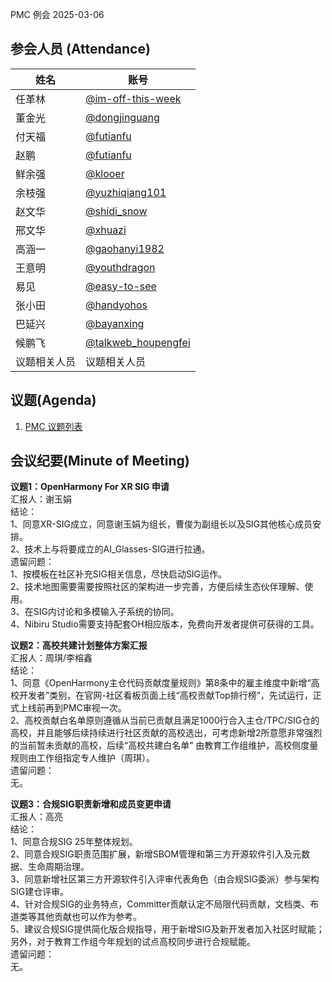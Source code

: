 PMC 例会 2025-03-06

## 参会人员 (Attendance)

| 姓名     | 账号                                       |
| ------ | ---------------------------------------- |
| 任革林    | [@im-off-this-week](https://gitee.com/im-off-this-week) |
| 董金光    | [@dongjinguang](https://gitee.com/dongjinguang) |
| 付天福    | [@futianfu](https://gitee.com/futianfu) |
| 赵鹏      | [@futianfu](https://gitee.com/futianfu) |
| 鲜余强    | [@klooer](https://gitee.com/klooer) |
| 余枝强    | [@yuzhiqiang101](https://gitee.com/yuzhiqiang101) |
| 赵文华    | [@shidi_snow](https://gitee.com/shidi_snow) |
| 邢文华    | [@xhuazi](https://gitee.com/xhuazi) |
| 高涵一    | [@gaohanyi1982](https://gitee.com/gaohanyi1982) |
| 王意明    | [@youthdragon](https://gitee.com/youthdragon) |
| 易见      | [@easy-to-see](https://gitee.com/easy-to-see) |
| 张小田    | [@handyohos](https://gitee.com/handyohos) |
| 巴延兴    | [@bayanxing](https://gitee.com/bayanxing) |
| 候鹏飞    | [@talkweb_houpengfei](https://gitee.com/talkweb_houpengfei) |
| 议题相关人员 | 议题相关人员 |

## 议题(Agenda)

1. [PMC 议题列表](https://shimo.im/sheets/16q8xyRaR9creOq7/MODOC)

## 会议纪要(Minute of Meeting)

**议题1：OpenHarmony For XR SIG 申请**  
汇报人：谢玉娟  
结论：  
1、同意XR-SIG成立，同意谢玉娟为组长，曹俊为副组长以及SIG其他核心成员安排。  
2、技术上与将要成立的AI_Glasses-SIG进行拉通。  
遗留问题：  
1、按模板在社区补充SIG相关信息，尽快启动SIG运作。  
2、技术地图需要需要按照社区的架构进一步完善，方便后续生态伙伴理解、使用。  
3、在SIG内讨论和多模输入子系统的协同。  
4、Nibiru Studio需要支持配套OH相应版本，免费向开发者提供可获得的工具。  

**议题2：高校共建计划整体方案汇报**  
汇报人：周琪/李榕鑫  
结论：  
1、同意《OpenHarmony主仓代码贡献度量规则》第8条中的雇主维度中新增“高校开发者”类别，在官网-社区看板页面上线“高校贡献Top排行榜”，先试运行，正式上线前再到PMC审视一次。  
2、高校贡献白名单原则遵循从当前已贡献且满足1000行合入主仓/TPC/SIG仓的高校，并且能够后续持续进行社区贡献的高校选出，可考虑新增2所意愿非常强烈的当前暂未贡献的高校，后续“高校共建白名单” 由教育工作组维护，高校侧度量规则由工作组指定专人维护（周琪）。  
遗留问题：  
无。  

**议题3：合规SIG职责新增和成员变更申请**  
汇报人：高亮  
结论：  
1、同意合规SIG 25年整体规划。  
2、同意合规SIG职责范围扩展，新增SBOM管理和第三方开源软件引入及元数据、生命周期治理。  
3、同意新增社区第三方开源软件引入评审代表角色（由合规SIG委派）参与架构SIG建仓评审。  
4、针对合规SIG的业务特点，Committer贡献认定不局限代码贡献，文档类、布道类等其他贡献也可以作为参考。  
5、建议合规SIG提供简化版合规指导，用于新增SIG及新开发者加入社区时赋能；另外，对于教育工作组今年规划的试点高校同步进行合规赋能。  
遗留问题：  
无。  

